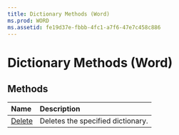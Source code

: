 ```yaml
---
title: Dictionary Methods (Word)
ms.prod: WORD
ms.assetid: fe19d37e-fbbb-4fc1-a7f6-47e7c458c886
---
```



# Dictionary Methods (Word)

## Methods



|**Name**|**Description**|
|:-----|:-----|
|[Delete](dictionary-delete-method-word.md)|Deletes the specified dictionary.|

